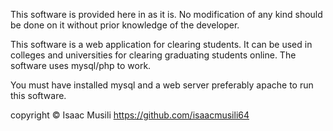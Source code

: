 This software is provided here in as it is.
No modification of any kind should be done on it without prior knowledge of the developer.

This software is a web application for clearing students.
It can be used in colleges and universities for clearing graduating students online.
The software uses mysql/php to work.

You must have installed mysql and a web server preferably apache
to run this software.


copyright © Isaac Musili https://github.com/isaacmusili64
